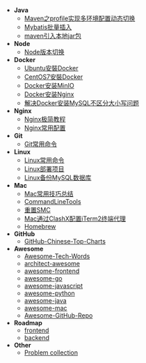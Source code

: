 * **Java**
  * [Maven之profile实现多环境配置动态切换](Java/Maven之profile实现多环境配置动态切换)
  * [Mybatis批量插入](Java/Mybatis批量插入)
  * [maven引入本地jar包](Java/maven引入本地jar包)
* **Node**
  * [Node版本切换](Node/Node版本切换)
* **Docker**
  * [Ubuntu安裝Docker](Docker/Ubuntu安裝Docker)
  * [CentOS7安裝Docker](Docker/CentOS7安裝Docker)
  * [Docker安装MinIO](Docker/Docker安装MinIO)
  * [Docker安装Nginx](Docker/Docker安装Nginx)
  * [解决Docker安装MySQL不区分大小写问题](Docker/解决Docker安装MySQL不区分大小写问题)
* **Nginx**
  * [Nginx极简教程](Nginx/Nginx极简教程)
  * [Nginx常用配置](Nginx/Nginx常用配置)
* **Git**
  * [Git常用命令](Git/Git常用命令)
* **Linux**
  * [Linux常用命令](Linux/Linux常用命令)
  * [Linux部署项目](Linux/Linux部署项目)
  * [Linux备份MySQL数据库](Linux/Linux备份MySQL数据库)
* **Mac**
  * [Mac常用技巧总结](Mac/Mac常用技巧总结)
  * [CommandLineTools](Mac/CommandLineTools)
  * [重置SMC](Mac/重置SMC)
  * [Mac通过ClashX配置iTerm2终端代理](Mac/Mac通过ClashX配置iTerm2终端代理)
  * [Homebrew](Mac/Homebrew)
* **GitHub**
  * [GitHub-Chinese-Top-Charts](https://github.com/kon9chunkit/GitHub-Chinese-Top-Charts)
* **Awesome**
  * [Awesome-Tech-Words](https://github.com/rd2coding/Awesome-Tech-Words)
  * [architect-awesome](https://github.com/xingshaocheng/architect-awesome)
  * [awesome-frontend](https://github.com/JingwenTian/awesome-frontend)
  * [awesome-go](https://github.com/avelino/awesome-go)
  * [awesome-javascript](https://github.com/sorrycc/awesome-javascript)
  * [awesome-python](https://github.com/vinta/awesome-python)
  * [awesome-java](https://github.com/akullpp/awesome-java)
  * [awesome-mac](https://wangchujiang.com/awesome-mac/index.zh.html)
  * [Awesome-GitHub-Repo](https://github.com/Wechat-ggGitHub/Awesome-GitHub-Repo)
* **Roadmap**
  * [frontend](https://roadmap.sh/frontend)
  * [backend](https://roadmap.sh/backend)
* **Other**
  * [Problem collection](Other/ProblemCollection)